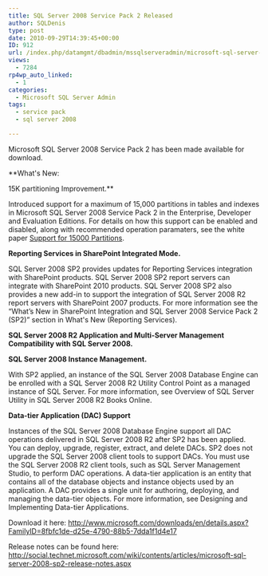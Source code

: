 ```yaml
---
title: SQL Server 2008 Service Pack 2 Released
author: SQLDenis
type: post
date: 2010-09-29T14:39:45+00:00
ID: 912
url: /index.php/datamgmt/dbadmin/mssqlserveradmin/microsoft-sql-server-2008-service-pack-2/
views:
  - 7284
rp4wp_auto_linked:
  - 1
categories:
  - Microsoft SQL Server Admin
tags:
  - service pack
  - sql server 2008

---
```

Microsoft SQL Server 2008 Service Pack 2 has been made available for download.

**What's New:
  
15K partitioning Improvement.**
  
Introduced support for a maximum of 15,000 partitions in tables and indexes in Microsoft SQL Server 2008 Service Pack 2 in the Enterprise, Developer and Evaluation Editions. For details on how this support can be enabled and disabled, along with recommended operation paramaters, see the white paper [Support for 15000 Partitions][1].

**Reporting Services in SharePoint Integrated Mode.**
  
SQL Server 2008 SP2 provides updates for Reporting Services integration with SharePoint products. SQL Server 2008 SP2 report servers can integrate with SharePoint 2010 products. SQL Server 2008 SP2 also provides a new add-in to support the integration of SQL Server 2008 R2 report servers with SharePoint 2007 products. For more information see the “What’s New in SharePoint Integration and SQL Server 2008 Service Pack 2 (SP2)” section in What's New (Reporting Services).

**SQL Server 2008 R2 Application and Multi-Server Management Compatibility with SQL Server 2008.**

**SQL Server 2008 Instance Management.**
  
With SP2 applied, an instance of the SQL Server 2008 Database Engine can be enrolled with a SQL Server 2008 R2 Utility Control Point as a managed instance of SQL Server. For more information, see Overview of SQL Server Utility in SQL Server 2008 R2 Books Online.

**Data-tier Application (DAC) Support**
  
Instances of the SQL Server 2008 Database Engine support all DAC operations delivered in SQL Server 2008 R2 after SP2 has been applied. You can deploy, upgrade, register, extract, and delete DACs. SP2 does not upgrade the SQL Server 2008 client tools to support DACs. You must use the SQL Server 2008 R2 client tools, such as SQL Server Management Studio, to perform DAC operations. A data-tier application is an entity that contains all of the database objects and instance objects used by an application. A DAC provides a single unit for authoring, deploying, and managing the data-tier objects. For more information, see Designing and Implementing Data-tier Applications.

Download it here: http://www.microsoft.com/downloads/en/details.aspx?FamilyID=8fbfc1de-d25e-4790-88b5-7dda1f1d4e17

Release notes can be found here: http://social.technet.microsoft.com/wiki/contents/articles/microsoft-sql-server-2008-sp2-release-notes.aspx

 [1]: http://go.microsoft.com/fwlink/?LinkId=199773